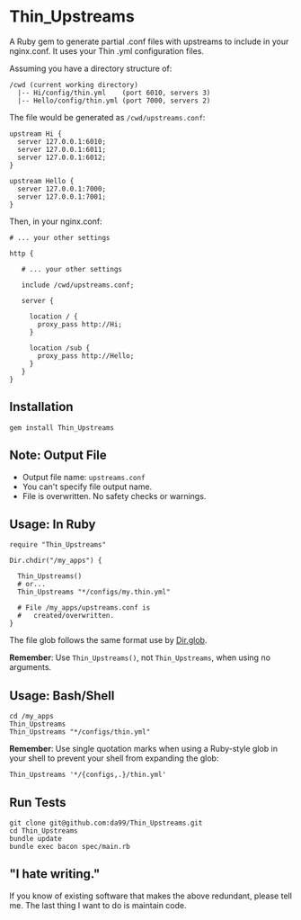 
Thin\_Upstreams
================

A Ruby gem to generate partial .conf files with upstreams
to include in your nginx.conf. It uses your Thin
.yml configuration files.

Assuming you have a directory structure of:

    /cwd (current working directory)
      |-- Hi/config/thin.yml    (port 6010, servers 3)
      |-- Hello/config/thin.yml (port 7000, servers 2)

The file would be generated as `/cwd/upstreams.conf`:
     
    upstream Hi {
      server 127.0.0.1:6010;
      server 127.0.0.1:6011;
      server 127.0.0.1:6012;
    }

    upstream Hello {
      server 127.0.0.1:7000;
      server 127.0.0.1:7001;
    }

Then, in your nginx.conf:

    # ... your other settings
    
    http {
    
       # ... your other settings

       include /cwd/upstreams.conf;

       server {
      
         location / {
           proxy_pass http://Hi;
         }
        
         location /sub {
           proxy_pass http://Hello;
         }
       }
    }


Installation
------------

    gem install Thin_Upstreams

Note: Output File
----

* Output file name: `upstreams.conf`
* You can't specify file output name.
* File is overwritten. No safety checks or warnings.


Usage: In Ruby
------

    require "Thin_Upstreams"
    
    Dir.chdir("/my_apps") {
    
      Thin_Upstreams()
      # or...
      Thin_Upstreams "*/configs/my.thin.yml"
      
      # File /my_apps/upstreams.conf is 
      #   created/overwritten.
    }
    
The file glob follows the same format use by [Dir.glob](http://ruby-doc.org/core-1.9.3/Dir.html#method-c-glob).

**Remember**: Use `Thin_Upstreams()`, not `Thin_Upstreams`, when using no arguments.

Usage: Bash/Shell
------

    cd /my_apps
    Thin_Upstreams
    Thin_Upstreams "*/configs/thin.yml"

**Remember**: Use single quotation marks when using a Ruby-style glob in your shell to 
prevent your shell from expanding the glob:

    Thin_Upstreams '*/{configs,.}/thin.yml'

Run Tests
---------

    git clone git@github.com:da99/Thin_Upstreams.git
    cd Thin_Upstreams
    bundle update
    bundle exec bacon spec/main.rb

"I hate writing."
-----------------------------

If you know of existing software that makes the above redundant,
please tell me. The last thing I want to do is maintain code.

